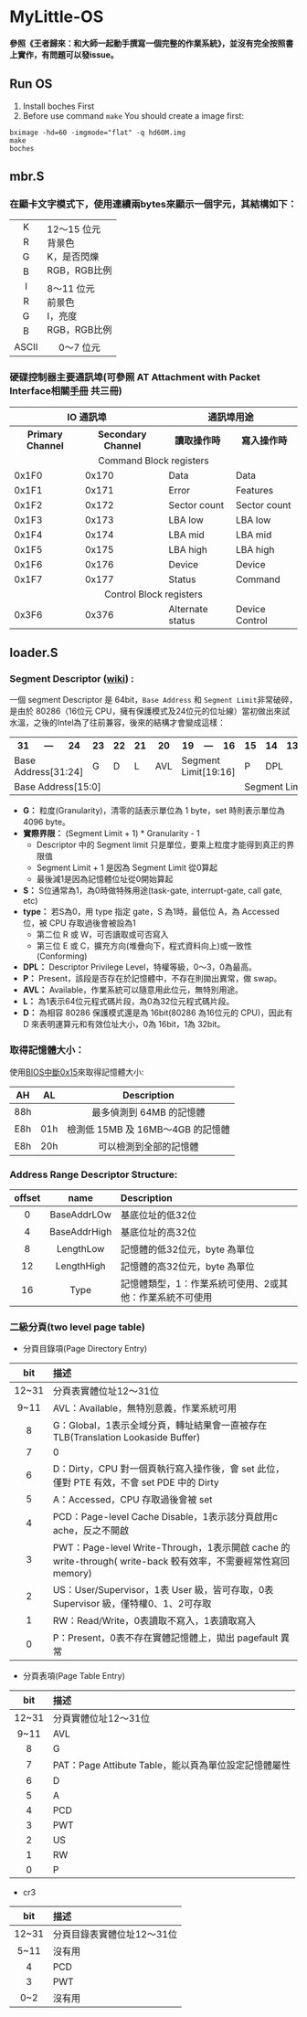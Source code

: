 # MyLittle-OS

**參照《王者歸來：和大師一起動手撰寫一個完整的作業系統》，並沒有完全按照書上實作，有問題可以發issue。**

## Run OS

1. Install boches First
1. Before use command `make` You should create a image first:<br>
```
bximage -hd=60 -imgmode="flat" -q hd60M.img
make
boches
```

## mbr.S
### 在顯卡文字模式下，使用連續兩bytes來顯示一個字元，其結構如下：

<table>
  <tr>
  	<td align="center">K</td>
  	<td rowspan="4">12～15 位元<br>背景色<br>K，是否閃爍<br>RGB，RGB比例</td>
  </tr>
  <tr>
  	<td align="center">R</td>
  </tr>
  <tr>
  	<td align="center">G</td>
  </tr>
  <tr>
  	<td align="center">B</td>
  </tr>
  <td align="center">I</td>
  <td rowspan="4">8～11 位元<br>前景色<br>I，亮度<br>RGB，RGB比例</td>
  </tr>
  <tr>
  	<td align="center">R</td>
  </tr>
  <tr>
  	<td align="center">G</td>
  </tr>
  <tr>
  	<td align="center">B</td>
  </tr>
  <tr>
    <td align="center">ASCII</td>
    <td align="center">0～7 位元</td>
  </tr>
</table>

### 硬碟控制器主要通訊埠(可參照 AT Attachment with Packet Interface相關[手冊](http://www.t13.org/Documents/UploadedDocuments/docs2007/D1532v1r4b-AT_Attachment_with_Packet_Interface_-_7_Volume_1.pdf) 共三冊)

<table>
    <tr>
        <th align="center" colspan="2">IO 通訊埠</th>
        <th align="center" colspan="2">通訊埠用途</th>
    </tr>
    <tr>
        <th align="center">Primary Channel</th>
        <th align="center">Secondary Channel</th>
        <th align="center">讀取操作時</th>
        <th align="center">寫入操作時</th>
    </tr>
    <tr>
        <td align="center" colspan="4">Command Block registers</td>
    </tr>
    <tr>
        <td>0x1F0</td>
        <td>0x170</td>
        <td>Data</td>
        <td>Data</td>
    </tr>
    <tr>
        <td>0x1F1</td>
        <td>0x171</td>
        <td>Error</td>
        <td>Features</td>
    </tr>
    <tr>
        <td>0x1F2</td>
        <td>0x172</td>
        <td>Sector count</td>
        <td>Sector count</td>
    </tr>
    <tr>
        <td>0x1F3</td>
        <td>0x173</td>
        <td>LBA low</td>
        <td>LBA low</td>
    </tr>
    <tr>
        <td>0x1F4</td>
        <td>0x174</td>
        <td>LBA mid</td>
        <td>LBA mid</td>
    </tr>
    <tr>
        <td>0x1F5</td>
        <td>0x175</td>
        <td>LBA high</td>
        <td>LBA high</td>
    </tr>
    <tr>
        <td>0x1F6</td>
        <td>0x176</td>
        <td>Device</td>
        <td>Device</td>
    </tr>
    <tr>
        <td>0x1F7</td>
        <td>0x177</td>
        <td>Status</td>
        <td>Command</td>
    </tr>
    <tr>
        <td align="center" colspan="4">Control Block registers</td>
    </tr>
    <tr>
        <td>0x3F6</td>
        <td>0x376</td>
        <td>Alternate status</td>
        <td>Device Control</td>
    </tr>
</table>

## loader.S

### Segment Descriptor ([wiki](https://en.wikipedia.org/wiki/Segment_descriptor)) :
一個 segment Descriptor 是 64bit，`Base Address` 和 `Segment Limit`非常破碎，是由於 80286（16位元 CPU，擁有保護模式及24位元的位址線）當初做出來試水溫，之後的Intel為了往前兼容，後來的結構才會變成這樣：
<table align="center">
<tbody><tr>
<th>31</th>
<th>—</th>
<th>24</th>
<th>23</th>
<th>22</th>
<th>21</th>
<th>20</th>
<th>19</th>
<th>—</th>
<th>16</th>
<th>15</th>
<th>14</th>
<th>13</th>
<th>12</th>
<th>11</th>
<th>10</th>
<th>9</th>
<th>8</th>
<th>7</th>
<th>—</th>
<th>0</th>
</tr>
<tr>
<td colspan="3">Base Address[31:24]</td>
<td>G</td>
<td>D</td>
<td>L</td>
<td>AVL</td>
<td colspan="3">Segment Limit[19:16]</td>
<td>P</td>
<td colspan="2">DPL</td>
<td>S</td>
<td colspan="4">type</td>
<td colspan="3">Base Address[23:16]</td>
</tr>
<tr>
<td colspan="10">Base Address[15:0]</td>
<td colspan="11">Segment Limit[15:0]</td>
</tr>
</tbody>
</table>

*   **G：** 粒度(Granularity)，清零的話表示單位為 1 byte，set 時則表示單位為 4096 byte。
*   **實際界限：** (Segment Limit + 1) * Granularity - 1
    *   Descriptor 中的 Segment limit 只是單位，要乘上粒度才能得到真正的界限值
    *   Segment Limit + 1 是因為 Segment Limit 從0算起
    *   最後減1是因為記憶體位址從0開始算起
*   **S：** S位通常為1，為0時做特殊用途(task-gate, interrupt-gate, call gate, etc)
*   **type：** 若S為0，用 type 指定 gate，S 為1時，最低位 A，為 Accessed 位，被 CPU 存取過後會被設為1
    * 第二位 R 或 W，可否讀取或可否寫入
    * 第三位 E 或 C，擴充方向(堆疊向下，程式資料向上)或一致性(Conforming)
*   **DPL：** Descriptor Privilege Level，特權等級，0～3，0為最高。
*   **P：**  Present，該段是否存在於記憶體中，不存在則拋出異常，做 swap。
*   **AVL：** Available，作業系統可以隨意用此位元，無特別用途。
*   **L：**  為1表示64位元程式碼片段，為0為32位元程式碼片段。
*   **D：** 為相容 80286 保護模式還是為 16bit(80286 為16位元的 CPU)，因此有 D 來表明運算元和有效位址大小，0為 16bit，1為 32bit。

### 取得記憶體大小：
使用[BIOS中斷0x15](https://en.wikipedia.org/wiki/BIOS_interrupt_call)來取得記憶體大小:

|AH    |AL    |Description|
|:----:|:----:|:---------:|
|88h   |      |最多偵測到 64MB 的記憶體|
|E8h   |01h   |檢測低 15MB 及 16MB～4GB 的記憶體|
|E8h   |20h   |可以檢測到全部的記憶體|

### Address Range Descriptor Structure:

|offset|name|Description|
|:----:|:--:|:---------|
|0|BaseAddrLOw|基底位址的低32位|
|4|BaseAddrHigh|基底位址的高32位|
|8|LengthLow|記憶體的低32位元，byte 為單位|
|12|LengthHigh|記憶體的高32位元，byte 為單位|
|16|Type|記憶體類型，1：作業系統可使用、2或其他：作業系統不可使用|

### 二級分頁(two level page table)

* 分頁目錄項(Page Directory Entry)

|bit    |描述    |
|:-----:|:-----|
|12~31|分頁表實體位址12～31位|
|9~11|AVL：Available，無特別意義，作業系統可用|
|8|G：Global，1表示全域分頁，轉址結果會一直被存在 TLB(Translation Lookaside Buffer)|
|7|0|
|6|D：Dirty，CPU 對一個頁執行寫入操作後，會 set 此位，僅對 PTE 有效，不會 set PDE 中的 Dirty|
|5|A：Accessed，CPU 存取過後會被 set|
|4|PCD：Page-level Cache Disable，1表示該分頁啟用c ache，反之不開啟|
|3|PWT：Page-level Write-Through，1表示開啟 cache 的 write-through( write-back 較有效率，不需要經常性寫回 memory)|
|2|US：User/Supervisor，1表 User 級，皆可存取，0表 Supervisor 級，僅特權0、1、2可存取|
|1|RW：Read/Write，0表讀取不寫入，1表讀取寫入|
|0|P：Present，0表不存在實體記憶體上，拋出 pagefault 異常|

* 分頁表項(Page Table Entry)

|bit    |描述    |
|:-----:|:-----|
|12~31|分頁實體位址12～31位|
|9~11|AVL|
|8|G|
|7|PAT：Page Attibute Table，能以頁為單位設定記憶體屬性|
|6|D|
|5|A|
|4|PCD|
|3|PWT|
|2|US|
|1|RW|
|0|P|

* cr3

|bit    |描述    |
|:-----:|:-----|
|12~31|分頁目錄表實體位址12～31位|
|5~11|沒有用|
|4|PCD|
|3|PWT|
|0~2|沒有用|